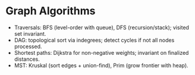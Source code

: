 # Graph Algorithms

- Traversals: BFS (level-order with queue), DFS (recursion/stack); visited set invariant.
- DAG: topological sort via indegrees; detect cycles if not all nodes processed.
- Shortest paths: Dijkstra for non-negative weights; invariant on finalized distances.
- MST: Kruskal (sort edges + union-find), Prim (grow frontier with heap).
